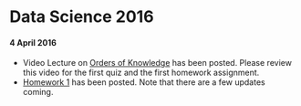 # Data Science 2016

#### 4 April 2016

- Video Lecture on [Orders of Knowledge](https://youtu.be/fEVZG5nYzqM) has been posted.  Please review this video for the first quiz and the first homework assignment.
- [Homework 1](notes/homeworks/homework1.md) has been posted.  Note that there are a few updates coming.  
